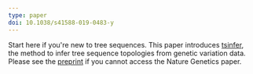 ```yaml
---
type: paper
doi: 10.1038/s41588-019-0483-y
---
```

Start here if you're new to tree sequences. This paper introduces
[tsinfer](/tsinfer.html), the method to infer tree sequence
topologies from genetic variation data.
Please see the [preprint](https://www.biorxiv.org/content/10.1101/458067v1)
if you cannot access the Nature Genetics paper.